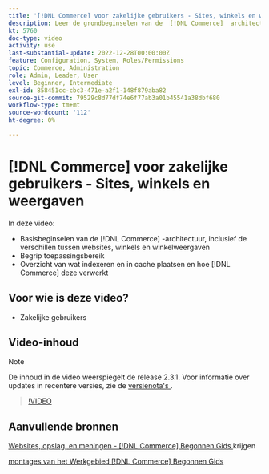 ```yaml
---
title: '[!DNL Commerce] voor zakelijke gebruikers - Sites, winkels en weergaven'
description: Leer de grondbeginselen van de  [!DNL Commerce]  architectuur, met inbegrip van de verschillen tussen websites, opslag, opslagmeningen, en toepassingswerkingsgebied. Indexering en caching begrijpen.
kt: 5760
doc-type: video
activity: use
last-substantial-update: 2022-12-28T00:00:00Z
feature: Configuration, System, Roles/Permissions
topic: Commerce, Administration
role: Admin, Leader, User
level: Beginner, Intermediate
exl-id: 858451cc-cbc3-471e-a2f1-148f879aba82
source-git-commit: 79529c8d77df74e6f77ab3a01b45541a38dbf680
workflow-type: tm+mt
source-wordcount: '112'
ht-degree: 0%

---
```


# [!DNL Commerce] voor zakelijke gebruikers - Sites, winkels en weergaven

In deze video:

- Basisbeginselen van de [!DNL Commerce] -architectuur, inclusief de verschillen tussen websites, winkels en winkelweergaven
- Begrip toepassingsbereik
- Overzicht van wat indexeren en in cache plaatsen en hoe [!DNL Commerce] deze verwerkt

## Voor wie is deze video?

- Zakelijke gebruikers

## Video-inhoud

>[!NOTE]
>
>De inhoud in de video weerspiegelt de release 2.3.1. Voor informatie over updates in recentere versies, zie de [ versienota&#39;s ](https://experienceleague.adobe.com/docs/commerce-operations/release/notes/overview.html).

>[!VIDEO](https://video.tv.adobe.com/v/35945?quality=12&learn=on)

## Aanvullende bronnen

[ Websites, opslag, en meningen -  [!DNL Commerce]  Begonnen Gids ](https://experienceleague.adobe.com/docs/commerce-admin/start/setup/websites-stores-views.html) krijgen

[ montages van het Werkgebied  [!DNL Commerce]  Begonnen Gids ](https://experienceleague.adobe.com/docs/commerce-admin/start/setup/websites-stores-views.html#scope-settings)
